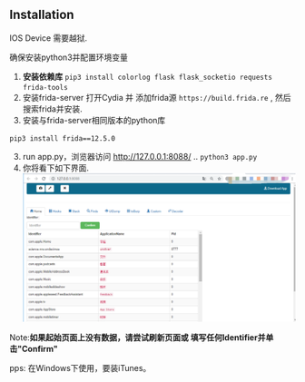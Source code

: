 ## Installation

IOS Device 需要越狱.

确保安装python3并配置环境变量

1. **安装依赖库**
`pip3 install colorlog flask flask_socketio requests frida-tools`
2. 安装frida-server
打开Cydia 并 添加frida源  `https://build.frida.re` , 然后搜索frida并安装.
3. 安装与frida-server相同版本的python库
```
pip3 install frida==12.5.0
```
3. run app.py，浏览器访问 http://127.0.0.1:8088/ ..
`python3 app.py`
4. 你将看下如下界面.
![start](images/iosstart.png)

Note:**如果起始页面上没有数据，请尝试刷新页面或 填写任何Identifier并单击"Confirm"**

pps: 在Windows下使用，要装iTunes。